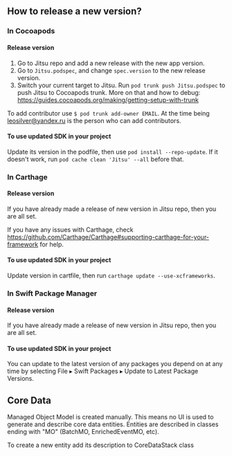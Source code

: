 ## How to release a new version?


### In Cocoapods

#### Release version
1) Go to Jitsu repo and add a new release with the new app version. 
2) Go to  `Jitsu.podspec`, and change `spec.version` to the new release version.
3) Switch your current target to Jitsu. Run `pod trunk push Jitsu.podspec` to push Jitsu to Cocoapods trunk.
More on that and how to debug: https://guides.cocoapods.org/making/getting-setup-with-trunk

To add contributor use `$ pod trunk add-owner EMAIL`. 
At the time being leosilver@yandex.ru is the person who can add contributors.

#### To use updated SDK in your project
Update its version in the podfile, then use `pod install --repo-update`.
If it doesn't work, run `pod cache clean 'Jitsu' --all` before that.

### In Carthage

#### Release version
If you have already made a release of new version in Jitsu repo, then you are all set.

If you have any issues with Carthage, check https://github.com/Carthage/Carthage#supporting-carthage-for-your-framework for help.

#### To use updated SDK in your project
Update version in cartfile, then run `carthage update --use-xcframeworks`.


### In Swift Package Manager

#### Release version
If you have already made a release of new version in Jitsu repo, then you are all set.

#### To use updated SDK in your project
You can update to the latest version of any packages you depend on at any time by selecting File ▸ Swift Packages ▸ Update to Latest Package Versions.



## Core Data
Managed Object Model is created manually. This means no UI is used to generate and describe core data entities. 
Entities are described in classes ending with "MO" (BatchMO, EnrichedEventMO, etc).

To create a new entity add its description to CoreDataStack class


